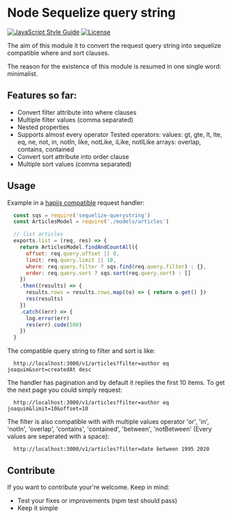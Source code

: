 # Node Sequelize query string

[![JavaScript Style Guide](https://img.shields.io/badge/code_style-standard-brightgreen.svg)](https://standardjs.com)
[![License](https://img.shields.io/npm/l/sequelize.svg?maxAge=2592000?style=plastic)](https://github.com/sequelize/sequelize/blob/master/LICENSE)

The aim of this module it to convert the request query string into sequelize compatible where and sort clauses.

The reason for the existence of this module is resumed in one single word: minimalist.

## Features so far:

- Convert filter attribute into where clauses
- Multiple filter values (comma separated)
- Nested properties
- Supports almost every operator 
Tested operators:
values: gt, gte, lt, lte, eq, ne, not, in, notIn, like, notLike, iLike, notILike
arrays: overlap, contains, contained
- Convert sort attribute into order clause
- Multiple sort values (comma separated)

## Usage

Example in a [hapijs compatible](https://hapijs.com/api#route-handler) request handler:

```javascript
  const sqs = require('sequelize-querystring')
  const ArticlesModel = require('./models/articles')

  // list articles
  exports.list = (req, res) => {
    return ArticlesModel.findAndCountAll({
      offset: req.query.offset || 0,
      limit: req.query.limit || 10,
      where: req.query.filter ? sqs.find(req.query.filter) : {},
      order: req.query.sort ? sqs.sort(req.query.sort) : []
    })
    .then((results) => {
      results.rows = results.rows.map((o) => { return o.get() })
      res(results)
    })
    .catch((err) => {
      log.error(err)
      res(err).code(500)
    })
  }
```

The compatible query string to filter and sort is like:
```
  http://localhost:3000/v1/articles?filter=author eq joaquim&sort=createdAt desc
```

The handler has pagination and by default it replies the first 10 items. To get the next page you could simply request:

```
  http://localhost:3000/v1/articles?filter=author eq joaquim&limit=10&offset=10
```

The filter is also compatible with with multiple values operator 'or', 'in', 'notIn', 'overlap', 'contains', 'contained', 'between', 'notBetween' (Every values are seperated with a space):

```
  http://localhost:3000/v1/articles?filter=date between 1995 2020
```
## Contribute

If you want to contribute your're welcome. Keep in mind:

- Test your fixes or improvements (npm test should pass)
- Keep it simple
